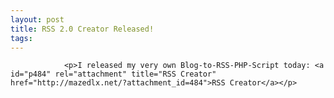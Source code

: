 ```yaml
---
layout: post
title: RSS 2.0 Creator Released!
tags:
---
```



                <p>I released my very own Blog-to-RSS-PHP-Script today: <a id="p484" rel="attachment" title="RSS Creator" href="http://mazedlx.net/?attachment_id=484">RSS Creator</a></p>
